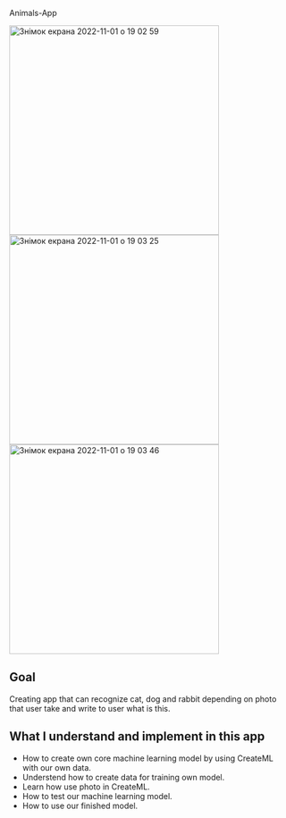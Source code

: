 Animals-App

<img width="375" alt="Знімок екрана 2022-11-01 о 19 02 59" src="https://user-images.githubusercontent.com/109367230/199305524-2a0444ef-7b3b-493d-a45f-a3169ab1a671.png">

<img width="375" alt="Знімок екрана 2022-11-01 о 19 03 25" src="https://user-images.githubusercontent.com/109367230/199305590-faeaf641-9247-4359-b916-d88113de159c.png">

<img width="375" alt="Знімок екрана 2022-11-01 о 19 03 46" src="https://user-images.githubusercontent.com/109367230/199305644-4dfd9de3-7456-4c5e-a336-598f31a28631.png">

## Goal
Creating app that can recognize cat, dog and rabbit depending on photo that user take and write to user what is this.

## What I understand and implement in this app

* How to create own core machine learning model by using CreateML with our own data.
* Understend how to create data for training own model.
* Learn how use photo in CreateML.
* How to test our machine learning model.
* How to use our finished model.
   
